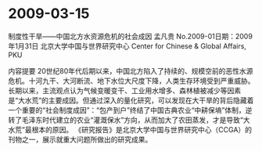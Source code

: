 # 2009-03-15

制度性干旱――中国北方水资源危机的社会成因 孟凡贵 No.2009-01日期：2009年1月31日 北京大学中国与世界研究中心 Center for Chinese & Global Affairs, PKU

内容提要 20世纪80年代后期以来，中国北方陷入了持续的、规模空前的恶性水源危机。十河九干、大河断流、地下水位大尺度下降，人类生存环境受到严重威胁。长期以来，主流观点认为气候变暖变干、工业用水增多、森林植被减少等因素是“大水荒”的主要成因。但通过深入的量化研究，可以发现在大干旱的背后隐藏着一个重要的“社会制度成因”：“包产到户”终结了中国古典农业“中耕保墒”体制，逆转了毛泽东时代建立的农业“灌溉保水”方向，从而加大了农田蒸发，才是导致“大水荒”最根本的原因。 《研究报告》是北京大学中国与世界研究中心（CCGA）的刊物之一，展示就重大问题所做出的研究成果。
